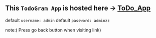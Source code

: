 ## This `TodoGram App` is hosted here -> [ToDo_App](https://amrhitzzz.github.io/todogram_reactjs/)
default `username: admin`
default `password: adminzz`

note:( Press go back button when visiting link)
